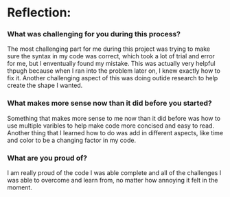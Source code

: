 # Reflection:

### What was challenging for you during this process?
The most challenging part for me during this project was trying to make sure the syntax in my code was correct, which took a lot of trial and error for me, but I enventually found my mistake. This was actually very helpful thpugh because when I ran into the problem later on, I knew exactly how to fix it. Another challenging aspect of this was doing outide research to help create the shape I wanted.

### What makes more sense now than it did before you started?
Something that makes more sense to me now than it did before was how to use multiple varibles to help make code more concised and easy to read. Another thing that I learned how to do was add in different aspects, like time and color to be a changing factor in my code.

### What are you proud of?
I am really proud of the code I was able complete and all of the challenges I was able to overcome and learn from, no matter how annoying it felt in the moment.
